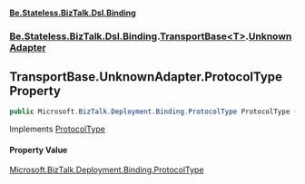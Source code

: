 #### [Be.Stateless.BizTalk.Dsl.Binding](README.md 'README')
### [Be.Stateless.BizTalk.Dsl.Binding](Be.Stateless.BizTalk.Dsl.Binding.md 'Be.Stateless.BizTalk.Dsl.Binding').[TransportBase&lt;T&gt;](TransportBase_T_.md 'Be.Stateless.BizTalk.Dsl.Binding.TransportBase<T>').[UnknownAdapter](TransportBase_T_.UnknownAdapter.md 'Be.Stateless.BizTalk.Dsl.Binding.TransportBase<T>.UnknownAdapter')

## TransportBase<T>.UnknownAdapter.ProtocolType Property

```csharp
public Microsoft.BizTalk.Deployment.Binding.ProtocolType ProtocolType { get; }
```

Implements [ProtocolType](IAdapter.ProtocolType.md 'Be.Stateless.BizTalk.Dsl.Binding.Adapter.IAdapter.ProtocolType')

#### Property Value
[Microsoft.BizTalk.Deployment.Binding.ProtocolType](https://docs.microsoft.com/en-us/dotnet/api/Microsoft.BizTalk.Deployment.Binding.ProtocolType 'Microsoft.BizTalk.Deployment.Binding.ProtocolType')